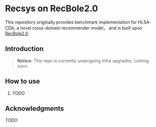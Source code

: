 # Recsys on RecBole2.0
This repository originally provides benchmark implementation for HLSA-CDA, 
a novel cross-domain recommender model， and is built upon [RecBole2.0][1].

## Introduction
> **Notice:** This repo is currently undergoing infra upgrades, coming soon.

## How to use
1. *TODO*

## Acknowledgments
*TODO*

[1]: <https://github.com/RUCAIBox/RecBole>
